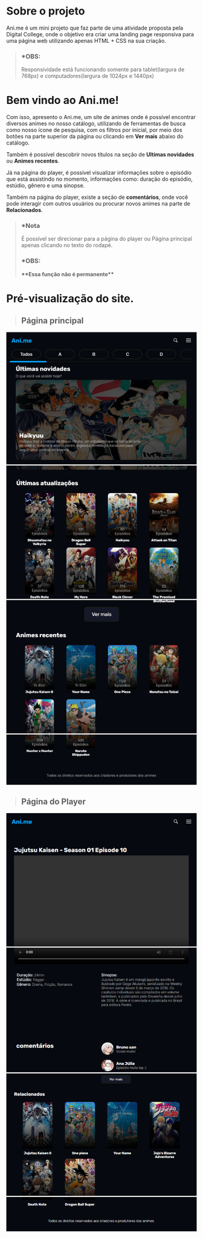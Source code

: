<h1>Sobre o projeto</h1>

<p>Ani.me é um mini projeto que faz parte de uma atividade proposta pela Digital College, onde o objetivo era criar uma landing page responsiva para uma página web utilizando apenas HTML + CSS na sua criação.</p>

><h3>*OBS:</h3>
><p>Responsividade está funcionando somente para tablet(largura de 768px) e computadores(largura de 1024px e 1440px)</p>

<h1>Bem vindo ao Ani.me!</h1>
<p>Com isso, apresento o Ani.me, um site de animes onde é possível encontrar diversos animes no nosso catálogo, utilizando de ferramentas de busca como nosso ícone de pesquisa, com os filtros por inicial, por meio dos botões na parte superior da página ou clicando em <strong>Ver mais</strong> abaixo do catálogo.</p>

<p>Também é possível descobrir novos títulos na seção de <strong>Ultimas novidades</strong> ou <strong>Animes recentes</strong>.</p>

<p>Já na página do player, é possível visualizar informações sobre o episódio que está assistindo no momento, informações como: duração do episódio, estúdio, gênero e uma sinopse.</p>

<p>Também na página do player, existe a seção de <strong>comentários</strong>, onde você pode interagir com outros usuários ou procurar novos animes na parte de <strong>Relacionados</strong>.</p>

><h3>*Nota</h3>
><p>É possível ser direcionar para a página do player ou Página principal apenas clicando no texto do rodapé.</p>
><h3>*OBS:</h3>
><p><strong>**Essa função não é permanente**</strong> </p>

<h1>Pré-visualização do site.</h1>

><h2>Página principal</h2>
![alt text](./src/PreviewPage/image.png)
![alt text](./src/PreviewPage/image-1.png)
![alt text](./src/PreviewPage/image-2.png)
![alt text](./src/PreviewPage/image3.png)

><h2>Página do Player</h2>
![alt text](./src/PreviewPage/image4.png)
![alt text](./src/PreviewPage/image-5.png)
![alt text](./src/PreviewPage/image-6.png)
![alt text](./src/PreviewPage/image-7.png)